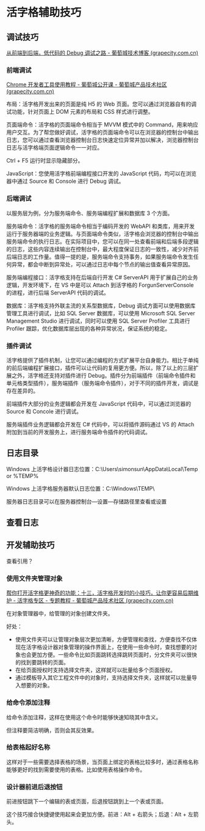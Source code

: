 # 活字格辅助技巧



## 调试技巧



[从前端到后端，低代码的 Debug 调试之路 - 葡萄城技术博客 (grapecity.com.cn)](https://www.grapecity.com.cn/blogs/huozige-lowcode-debug)

### 前端调试

[Chrome 开发者工具使用教程 - 葡萄城公开课 - 葡萄城产品技术社区 (grapecity.com.cn)](https://gcdn.grapecity.com.cn/forum.php?mod=viewthread&tid=152025&extra=page%3D1)

布局：活字格开发出来的页面是纯 H5 的 Web 页面。您可以通过浏览器自有的调试功能，针对页面上 DOM 元素的布局和 CSS 样式进行调整。

页面端命令：活字格的页面端命令相当于 MVVM 模式中的 Command，用来响应用户交互。为了帮您做好调试，活字格的页面端命令可以在浏览器的控制台中输出日志，您可以通过查看浏览器控制台日志快速定位异常并加以解决，浏览器控制台日志与活字格端页面逻辑命令一一对应。



Ctrl + F5 运行时显示隐藏部分。



JavaScript：您使用活字格前端编程接口开发的 JavaScript 代码，均可以在浏览器中通过 Source 和 Console 进行 Debug 调试。

### 后端调试

以服务层为例，分为服务端命令、服务端编程扩展和数据库 3 个方面。

服务端命令：活字格的服务端命令相当于编码开发的 WebAPI 和类库，用来开发运行于服务器端的业务逻辑。与页面端命令类似，活字格会浏览器的控制台中输出服务端命令的执行日志。在实际项目中，您可以在同一处查看前端和后端多段逻辑的日志，这些内容连续输出在控制台中，最大程度保证日志的一致性，减少对齐前后端日志的工作量。值得一提的是，服务端命令支持事务，如果服务端命令发生任何异常，都会中断到异常处，可以通过日志中每个节点的输出值查看异常原因。

服务端编程接口：活字格支持在后端自行开发 C# ServerAPI 用于扩展自己的业务逻辑，开发环境下，在 VS 中是可以 Attach 到活字格的 ForgunServerConsole 的进程，进行后端 ServerAPI 代码的调试。

数据库：活字格支持外联主流的关系型数据库，Debug 调试方面可以使用数据库管理工具进行调试，比如 SQL Server 数据库，可以使用 Microsoft SQL Server Management Studio 进行调试，同时可以使用 SQL Server Profiler 工具进行 Profiler 跟踪，优化数据库层出现的各种异常状况，保证系统的稳定。

### 插件调试

活字格提供了插件机制，让您可以通过编程的方式扩展平台自身能力。相比于单纯的前后端编程扩展接口，插件可以让代码的复用更方便。所以，除了以上的三层扩展之外，活字格还支持对插件进行 Debug。插件分为前端插件（前端命令插件和单元格类型插件），服务端插件（服务端命令插件），对于不同的插件开发，调试是存在差异的。

前端插件大部分的业务逻辑都会开发在 JavaScript 代码中，可以通过浏览器的 Source 和 Concole 进行调试。

服务端插件业务逻辑都会开发在 C# 代码中，可以将插件源码通过 VS 的 Attach 附加到当前的开发服务上，进行服务端命令插件的代码调试。



## 日志目录

Windows 上活字格设计器日志位置：C:\Users\simonsun\AppData\Local\Temp    or   %TEMP%



Windows 上活字格服务器默认日志位置：C:\Windows\TEMP\

服务器日志目录可以在服务器控制台—设置—存储路径里查看或设置



## 查看日志







## 开发辅助技巧

查看引用？



### 使用文件夹管理对象

[帮你打开活字格更神奇的功能：十三，活字格开发时的小技巧，让你更容易后期维护 - 活字格专区 - 专题教程 - 葡萄城产品技术社区 (grapecity.com.cn)](https://gcdn.grapecity.com.cn/forum.php?mod=viewthread&tid=45545)

在对象管理器中，给管理的对象创建文件夹。

好处：

- 使用文件夹可以让管理对象层次更加清晰，方便管理和查找，方便查找不仅体现在活字格设计器对象管理的操作界面上，在使用一些命令时，查找想要的对象也会更加方便。一些命令比如页面跳转选择跳转页面时，分文件夹可以很快的找到要跳转的页面。
- 在给页面授权时支持选择文件夹，这样就可以批量给多个页面授权。
- 通过模板导入其它工程文件中的对象时，支持选择文件夹，这样就可以批量导入想要的对象。

### 给命令添加注释

给命令添加注释，这样在使用这个命令时能够快速知晓其中含义。

但注释要简洁明确，否则会其反效果。

### 给表格起好名称

这样对于一些需要选择表格的场景，当页面上绑定的表格比较多时，通过表格名称能够更好的找到需要使用的表格。比如使用表格操作命令。

### 设计器前进后退按钮

前进按钮跳下一个编辑的表或页面，后退按钮跳到上一个表或页面。

这个技巧接合快捷键使用起来会更加方便。前进：Alt + 右箭头；后退：Alt + 左箭头。























